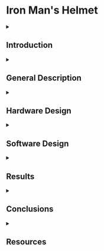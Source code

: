 # Iron Man's Helmet

<details>
  <summary> <h2>  Introduction </h2> </summary>
  
##
  
  This project brings a piece of Iron Man’s tech into the real world. Building a replica helmet with a working faceplate that opens and closes, glowing LED eyes, and sound effects powered by a buzzer - all controlled by an IR remote. 
  
I’ve always been inspired by Iron Man’s tech and wanted to create something that captures its essence while being achievable with accessible tools and materials. This project is a blend of my passion for electronics and creative builds, offering a fun and rewarding way to learn and experiment with Arduino — bringing the feel of the movies into real life, even if not perfectly screen-accurate.
  
##
</details>


<details>
  <summary> <h2> General Description </h2> </summary>

  ##
  
  This project focuses on building an Iron Man helmet using basic materials and Arduino-powered components. 
  
  The helmet is crafted from cardboard, strengthened with putty and smoothed with sandpaper before being spray-painted. It features servo motors to lift the faceplate, LEDs for the glowing eyes, and a buzzer for sound effects. The entire system is controlled by an IR remote, with each button programmed to perform a specific action. 

  The entire circuit is powered by four AA batteries, providing a simple and portable power solution.

##
</details>


<details>
  <summary> <h2> Hardware Design </h2> </summary>

  ##
  
   ### 1. List of components: 
   -  1x Arduino Nano (ATmega328P + CH340)
   -  2x Servomotors
   -  1x Buzzer
   -  2x LEDs
   -  1x IR Sensor
   -  1x IR Remote
   -  2x 4xAA Battery Support
   -  Jumper wires

More details:
[Hardware](hardware/)

  
##
</details>

<details>
  <summary> <h2> Software Design </h2> </summary>

  ##
  ### Development enviroment:
  
  I will use the PlatformIO IDE extension within Visual Studio Code.

  
   TBD
  
##
</details>

<details>
  <summary> <h2> Results </h2> </summary>

  ##
   TBD
  
##
</details>

<details>
  <summary> <h2> Conclusions </h2> </summary>

  ##
   TBD
  
##
</details>

<details>
  <summary> <h2> Resources </h2> </summary>
  
  ##

  -  [Helmet Template]( https://drive.google.com/open?id=1YfW2K6Q_CDc4ufU1XObH65F5ZKl07IGV)
  -  [Tutorial - Video](https://www.youtube.com/watch?v=On1XV3Aa_wo)

   TBD
  
##
</details>
